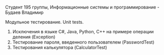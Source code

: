 Студент 195 группы, Информационные системы и программирование - Будаев Владимир

Модульное тестирование. Unit tests. 
1. Исключения в языке С#, Java, Python, C++ на примере операции деления (Exception) 
2. Тестирование пароля, введенного пользователем (PasswordTest) 
3. Тестирования калькулятора (CalculatorTest)
